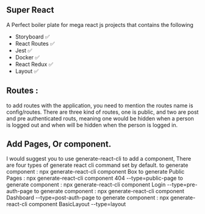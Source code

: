 ## Super React

A Perfect boiler plate for mega react js projects that contains the following

- Storyboard ✅
- React Routes ✅
- Jest ✅
- Docker ✅
- React Redux ✅
- Layout ✅

## Routes :

to add routes with the application, you need to mention the routes name is config/routes. There are three kind of routes, one is public, and two are post and pre authenticated routs, meaning one would be hidden when a person is logged out and when will be hidden when the person is logged in.

## Add Pages, Or component.

I would suggest you to use generate-react-cli to add a component, There are four types of generate react cli command set by default.
to generate component : npx generate-react-cli component Box
to generate Public Pages : npx generate-react-cli component 404 --type=public-page
to generate component : npx generate-react-cli component Login --type=pre-auth-page
to generate component : npx generate-react-cli component Dashboard --type=post-auth-page
to generate component : npx generate-react-cli component BasicLayout --type=layout
